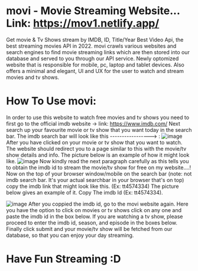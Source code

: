 # movi - Movie Streaming Website... Link: https://mov1.netlify.app/
Get movie & Tv Shows stream by IMDB, ID, Title/Year Best Video Api, the best streaming movies API in 2022. movi crawls various websites and search engines to find movie streaming links which are then stored into our database and served to you through our API service. Newly optomized website that is responsible for mobile, pc, laptop and tablet devices. Also offers a minimal and elegant, UI and UX for the user to watch and stream movies and tv shows.
# How To Use movi: 
In order to use this website to watch free movies and tv shows you need to first go to the official imdb website -> link: https://www.imdb.com/ Next search up your favourite movie or tv show that you want today in the search bar. The imdb search bar will look like this  -----------------> :
![image](https://user-images.githubusercontent.com/95515701/161829427-99f4ff35-a78d-422f-9b9e-125e2bfb231d.png)
After you have clicked on your movie or tv show that you want to watch. The website should redirect you to a page similar to this with the movie/tv show details and info. The picture below is an example of how it might look like. ![image](https://user-images.githubusercontent.com/95515701/161830377-14f47f7c-824c-4c2e-a1e2-ac730451ba00.png)
 Now kindly read the next paragraph carefully as this tells you to obtain the imdb id to stream the movie/tv show for free on my website....!
Now on the top of your browser window/mobile on the search bar (note: not imdb search bar. It's your actual searchbar in your browser that's on top) copy the imdb link that might look like this. (Ex: tt4574334) The picture below gives an example of it. Copy The imdb Id (Ex: tt4574334).

![image](https://user-images.githubusercontent.com/95515701/161831430-fb4557dc-73ba-4ef6-9914-f012d5d0b322.png)
After you coppied the imdb id, go to the movi website again. Here you have the option to click on movies or tv shows click on any one and paste the imdb id in the box below.
If you are watching a tv show, please proceed to enter the imdb id, season, and episode in the boxes below.
Finally click submit and your movie/tv show will be fetched from our database, so that you can enjoy your day streaming.
# Have Fun Streaming :D

